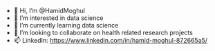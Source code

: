 - 👋 Hi, I’m @HamidMoghul
- 👀 I’m interested in data science
- 🌱 I’m currently learning data science
- 💞️ I’m looking to collaborate on health related research projects
- 📫 LinkedIn: https://www.linkedin.com/in/hamid-moghul-872665a5/

<!---
HamidMoghul/HamidMoghul is a ✨ special ✨ repository because its `README.md` (this file) appears on your GitHub profile.
You can click the Preview link to take a look at your changes.
--->
